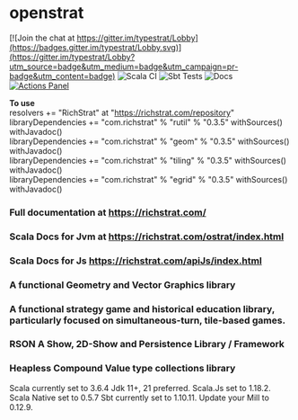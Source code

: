 <html>
<head>
<link rel="stylesheet" type="text/css" href="Documentation.css">  
</head>

<body>
<h1>openstrat</h1>

[![Join the chat at https://gitter.im/typestrat/Lobby](https://badges.gitter.im/typestrat/Lobby.svg)](https://gitter.im/typestrat/Lobby?utm_source=badge&utm_medium=badge&utm_campaign=pr-badge&utm_content=badge)
![Scala CI](https://github.com/Rich2/openstrat/workflows/Scala%20CI/badge.svg)
![Sbt Tests](https://github.com/Rich2/openstrat/workflows/Sbt%20Tests/badge.svg)
![Docs](https://github.com/Rich2/openstrat/workflows/Docs/badge.svg)
[![Actions Panel](https://img.shields.io/badge/actionspanel-enabled-brightgreen)](https://www.actionspanel.app/app/w0d/openstrat)

<b>To use</b>
<br>resolvers += "RichStrat" at "https://richstrat.com/repository"
<br>libraryDependencies += "com.richstrat" % "rutil" % "0.3.5" withSources() withJavadoc()
<br>libraryDependencies += "com.richstrat" % "geom" % "0.3.5" withSources() withJavadoc()
<br>libraryDependencies += "com.richstrat" % "tiling" % "0.3.5" withSources() withJavadoc()
<br>libraryDependencies += "com.richstrat" % "egrid" % "0.3.5" withSources() withJavadoc()

<h3>Full documentation at <a href="https://richstrat.com/">https://richstrat.com/</a></h3>
<h3>Scala Docs for Jvm at <a href="https://richstrat.com/api/index.html">https://richstrat.com/ostrat/index.html</a></h3>
<h3>Scala Docs for Js <a href="https://richstrat.com/apiJs/index.html">https://richstrat.com/apiJs/index.html</a></h3>

<h3>A functional Geometry and Vector Graphics library</h3>

<h3>A functional strategy game and historical education library, particularly focused on simultaneous-turn, tile-based games.</h3>

<h3>RSON A Show, 2D-Show and Persistence Library / Framework</h3>

<h3>Heapless Compound Value type collections library</h3>

<p>Scala currently set to 3.6.4 Jdk 11+, 21 preferred. Scala.Js set to 1.18.2. Scala Native set to 0.5.7 Sbt currently set to 1.10.11. Update your Mill to
  0.12.9.</p>

</body>
</html>
